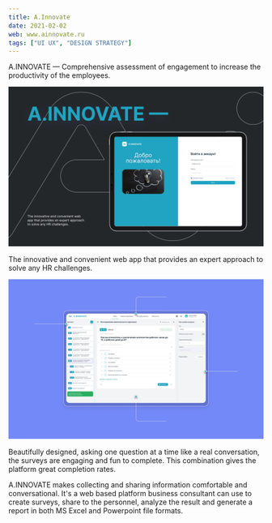 ```yaml
---
title: A.Innovate
date: 2021-02-02
web: www.ainnovate.ru
tags: ["UI UX", "DESIGN STRATEGY"]
---
```


A.INNOVATE — Comprehensive assessment of engagement to increase the productivity of the employees.

![1-ai-desktop@2x](1-ai-desktop@2x.webp)

The innovative and convenient web app that provides an expert approach to solve any HR challenges.

![2-ai-desktop@2x](2-ai-desktop@2x.webp)



Beautifully designed, asking one question at a time like a real conversation, the surveys are engaging and fun to complete. This combination gives the platform great completion rates.



A.INNOVATE makes collecting and sharing information comfortable and conversational. It's a web based platform business consultant can use to create surveys, share to the personnel, analyze the result and generate a report in both MS Excel and Powerpoint file formats.




